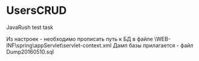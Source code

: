 # UsersCRUD
JavaRush test task

Из настроек - необходимо прописать путь к БД в файле \WEB-INF\spring\appServlet\servlet-context.xml 
Дамп базы прилагается - файл Dump20160510.sql
